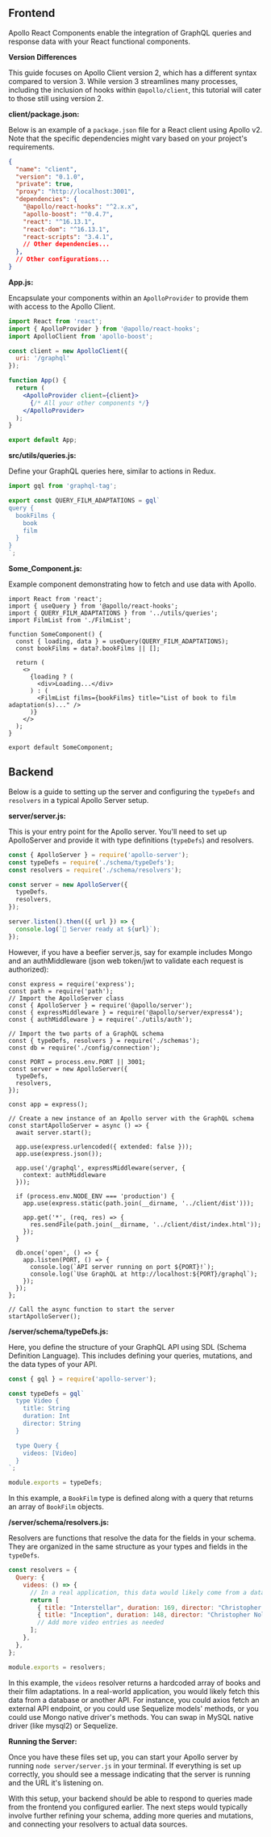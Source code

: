
## Frontend

Apollo React Components enable the integration of GraphQL queries and response data with your React functional components.

**Version Differences**

This guide focuses on Apollo Client version 2, which has a different syntax compared to version 3. While version 3 streamlines many processes, including the inclusion of hooks within `@apollo/client`, this tutorial will cater to those still using version 2.

**client/package.json:**

Below is an example of a `package.json` file for a React client using Apollo v2. Note that the specific dependencies might vary based on your project's requirements.

```json
{
  "name": "client",
  "version": "0.1.0",
  "private": true,
  "proxy": "http://localhost:3001",
  "dependencies": {
    "@apollo/react-hooks": "^2.x.x",
    "apollo-boost": "^0.4.7",
    "react": "^16.13.1",
    "react-dom": "^16.13.1",
    "react-scripts": "3.4.1",
    // Other dependencies...
  },
  // Other configurations...
}
```

**App.js:**

Encapsulate your components within an `ApolloProvider` to provide them with access to the Apollo Client.

```jsx
import React from 'react';
import { ApolloProvider } from '@apollo/react-hooks';
import ApolloClient from 'apollo-boost';

const client = new ApolloClient({
  uri: '/graphql'
});

function App() {
  return (
    <ApolloProvider client={client}>
      {/* All your other components */}
    </ApolloProvider>
  );
}

export default App;
```

**src/utils/queries.js:**

Define your GraphQL queries here, similar to actions in Redux.

```javascript
import gql from 'graphql-tag';

export const QUERY_FILM_ADAPTATIONS = gql`
query {
  bookFilms {
    book
    film
  }
}
`;
```

**__Some_Component__.js:**

Example component demonstrating how to fetch and use data with Apollo.

```
import React from 'react';
import { useQuery } from '@apollo/react-hooks';
import { QUERY_FILM_ADAPTATIONS } from '../utils/queries';
import FilmList from './FilmList';

function SomeComponent() {
  const { loading, data } = useQuery(QUERY_FILM_ADAPTATIONS);
  const bookFilms = data?.bookFilms || [];

  return (
    <>
      {loading ? (
        <div>Loading...</div>
      ) : (
        <FilmList films={bookFilms} title="List of book to film adaptation(s)..." />
      )}
    </>
  );
}

export default SomeComponent;
```

## Backend

Below is a guide to setting up the server and configuring the `typeDefs` and `resolvers` in a typical Apollo Server setup.

**server/server.js:**

This is your entry point for the Apollo server. You'll need to set up ApolloServer and provide it with type definitions (`typeDefs`) and resolvers.

```javascript
const { ApolloServer } = require('apollo-server');
const typeDefs = require('./schema/typeDefs');
const resolvers = require('./schema/resolvers');

const server = new ApolloServer({
  typeDefs,
  resolvers,
});

server.listen().then(({ url }) => {
  console.log(`🚀 Server ready at ${url}`);
});
```

However, if you have a beefier server.js, say for example includes Mongo and an authMiddleware (json web token/jwt to validate each request is authorized):
```
const express = require('express');
const path = require('path');
// Import the ApolloServer class
const { ApolloServer } = require('@apollo/server');
const { expressMiddleware } = require('@apollo/server/express4');
const { authMiddleware } = require('./utils/auth');

// Import the two parts of a GraphQL schema
const { typeDefs, resolvers } = require('./schemas');
const db = require('./config/connection');

const PORT = process.env.PORT || 3001;
const server = new ApolloServer({
  typeDefs,
  resolvers,
});

const app = express();

// Create a new instance of an Apollo server with the GraphQL schema
const startApolloServer = async () => {
  await server.start();
  
  app.use(express.urlencoded({ extended: false }));
  app.use(express.json());
  
  app.use('/graphql', expressMiddleware(server, {
    context: authMiddleware
  }));

  if (process.env.NODE_ENV === 'production') {
    app.use(express.static(path.join(__dirname, '../client/dist')));

    app.get('*', (req, res) => {
      res.sendFile(path.join(__dirname, '../client/dist/index.html'));
    });
  }

  db.once('open', () => {
    app.listen(PORT, () => {
      console.log(`API server running on port ${PORT}!`);
      console.log(`Use GraphQL at http://localhost:${PORT}/graphql`);
    });
  });
};

// Call the async function to start the server
startApolloServer();

```

**/server/schema/typeDefs.js:**

Here, you define the structure of your GraphQL API using SDL (Schema Definition Language). This includes defining your queries, mutations, and the data types of your API.

```javascript
const { gql } = require('apollo-server');

const typeDefs = gql`
  type Video {
    title: String
    duration: Int
    director: String
  }

  type Query {
    videos: [Video]
  }
`;

module.exports = typeDefs;
```

In this example, a `BookFilm` type is defined along with a query that returns an array of `BookFilm` objects.

**/server/schema/resolvers.js:**

Resolvers are functions that resolve the data for the fields in your schema. They are organized in the same structure as your types and fields in the `typeDefs`.

```javascript
const resolvers = {
  Query: {
    videos: () => {
      // In a real application, this data would likely come from a database
      return [
        { title: "Interstellar", duration: 169, director: "Christopher Nolan" },
        { title: "Inception", duration: 148, director: "Christopher Nolan" },
        // Add more video entries as needed
      ];
    },
  },
};

module.exports = resolvers;
```

In this example, the `videos` resolver returns a hardcoded array of books and their film adaptations. In a real-world application, you would likely fetch this data from a database or another API. For instance, you could axios fetch an external API endpoint, or you could use Sequelize models' methods, or you could use Mongo native driver's methods. You can swap in MySQL native driver (like mysql2) or Sequelize.

**Running the Server:**

Once you have these files set up, you can start your Apollo server by running `node server/server.js` in your terminal. If everything is set up correctly, you should see a message indicating that the server is running and the URL it's listening on.

With this setup, your backend should be able to respond to queries made from the frontend you configured earlier. The next steps would typically involve further refining your schema, adding more queries and mutations, and connecting your resolvers to actual data sources.